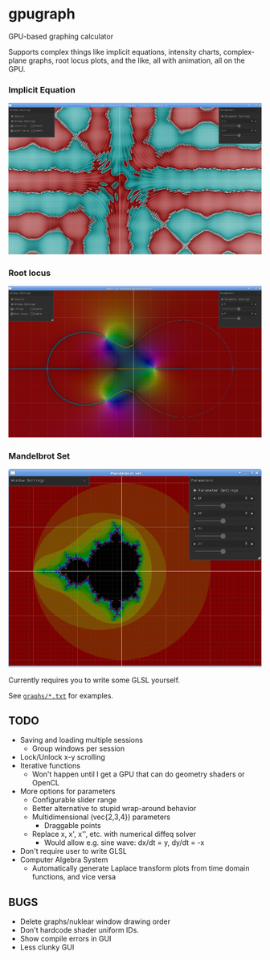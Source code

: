 # gpugraph

GPU-based graphing calculator

Supports complex things like implicit equations, intensity charts, complex-plane
graphs, root locus plots, and the like, all with animation, all on the GPU.

### Implicit Equation
![squiggle](https://github.com/electrodude/gpugraph/raw/master/img/squiggle.png)
### Root locus
![root locus](https://github.com/electrodude/gpugraph/raw/master/img/rootlocus2.png)
### Mandelbrot Set
![Mandelbrot set](https://github.com/electrodude/gpugraph/raw/master/img/mandelbrot.png)

Currently requires you to write some GLSL yourself.

See [`graphs/*.txt`](graphs/) for examples.

## TODO

* Saving and loading multiple sessions
  * Group windows per session
* Lock/Unlock x-y scrolling
* Iterative functions
  * Won't happen until I get a GPU that can do geometry shaders or OpenCL
* More options for parameters
  * Configurable slider range
  * Better alternative to stupid wrap-around behavior
  * Multidimensional (vec{2,3,4}) parameters
    * Draggable points
  * Replace x, x', x'', etc. with numerical diffeq solver
    * Would allow e.g. sine wave: dx/dt = y, dy/dt = -x
* Don't require user to write GLSL
* Computer Algebra System
  * Automatically generate Laplace transform plots from time domain functions,
    and vice versa

## BUGS
* Delete graphs/nuklear window drawing order
* Don't hardcode shader uniform IDs.
* Show compile errors in GUI
* Less clunky GUI
